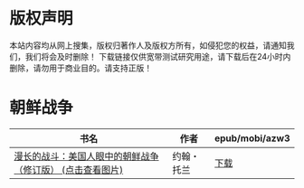 # 版权声明

本站内容均从网上搜集，版权归著作人及版权方所有，如侵犯您的权益，请通知我们，我们将会及时删除！ 下载链接仅供宽带测试研究用途，请下载后在24小时内删除，请勿用于商业目的。请支持正版！

# 朝鲜战争

| 书名 | 作者 | epub/mobi/azw3 |
| --- | --- | --- |
| [漫长的战斗：美国人眼中的朝鲜战争（修订版） (点击查看图片)](https://www.dushupai.com/attachment/2024/06/02/04637d8ce86a29de.jpg) | 约翰・托兰 | [下载](https://url89.ctfile.com/f/31084289-1357008763-ceb9cf?p=8866) |
